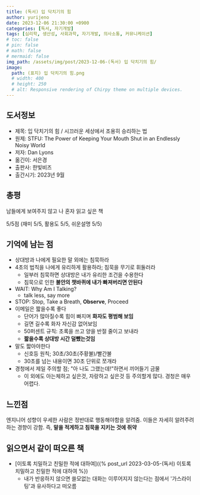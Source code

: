 ```yaml
---
title: (독서) 입 닥치기의 힘
author: yurijeno
date: 2023-12-06 21:30:00 +0900
categories: [독서, 자기개발]
tags: [심리학, 생산성, 사회과학, 자기개발, 의사소통, 커뮤니케이션]
# toc: false
# pin: false
# math: false
# mermaid: false
img_path: /assets/img/post/2023-12-06-(독서) 입 닥치기의 힘/
image:
  path: (표지) 입 닥치기의 힘.png
  # width: 400
  # height: 250
  # alt: Responsive rendering of Chirpy theme on multiple devices.
---
```


## 도서정보

- 제목: 입 닥치기의 힘 / 시끄러운 세상에서 조용히 승리하는 법
- 원제: STFU: The Power of Keeping Your Mouth Shut in an Endlessly Noisy World
- 저자: Dan Lyons
- 옮긴이: 서은경
- 출판사: 한빛비즈
- 출간시기: 2023년 9월

## 총평

남들에게 보여주지 않고 나 혼자 읽고 싶은 책

5/5점 (재미 5/5, 활용도 5/5, 쉬운설명 5/5)

## 기억에 남는 점

- 상대방과 나에게 필요한 말 외에는 침묵하라
- 4초의 법칙을 나에게 유리하게 활용하라; 침묵을 무기로 휘둘러라
	- 일부러 침묵하면 상대방은 내가 유리한 조건을 수용한다
	- 침묵으로 인한 **불안의 챗바퀴에 내가 빠져버리면 안된다**
- WAIT: Why Am I Talking?
	- talk less, say more
- STOP: Stop, Take a Breath, **Observe**, Proceed
- 이메일은 짧을수록 좋다
	- 단어가 많아질수록 힘이 빠지며 **화자도 평범해 보임**
	- 길면 길수록 화자 자신감 없어보임
	- 50퍼센트 규칙: 초록을 쓰고 양을 반절 줄이고 보내라
	- **짧을수록 상대방 시간 덜뺐는것임**
- 말도 짧아야한다
	- 신호등 원칙; 30초/30초(주황불)/빨간불
	- 30초를 넘는 내용이면 30초 단위로 쪼개라
- 경청에서 제일 주의할 점; "아 나도 그랬는데!"하면서 끼어들기 금물
	- 이 외에도 아는체하고 싶은것, 자랑하고 싶은것 등 주의할게 많다. 경청은 매우 어렵다.


## 느낀점

엔지니어 성향이 우세한 사람은 정반대로 행동해야함을 알려줌. 이들은 자세히 알려주려하는 경향이 강함. 즉, **말을 적게하고 침묵을 지키는 것에 쥐약**

## 읽으면서 같이 떠오른 책
- [이토록 치밀하고 친밀한 적에 대하여]({% post_url 2023-03-05-(독서) 이토록 치밀하고 친밀한 적에 대하여 %})
  - 내가 반응하지 않으면 쓸모없는 대화는 이루어지지 않는다는 점에서 '가스라이팅'과 유사하다고 떠오름


